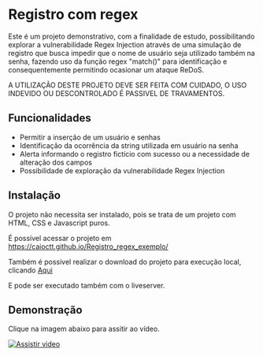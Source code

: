 # Registro com regex

Este é um projeto demonstrativo, com a finalidade de estudo, possibilitando explorar a vulnerabilidade Regex Injection através de uma simulação de registro que busca impedir que o nome de usuário seja utilizado também na senha, fazendo uso da função regex "match()" para identificação e consequentemente permitindo ocasionar um ataque ReDoS.

A UTILIZAÇÃO DESTE PROJETO DEVE SER FEITA COM CUIDADO, O USO INDEVIDO OU DESCONTROLADO É PASSIVEL DE TRAVAMENTOS.
## Funcionalidades

- Permitir a inserção de um usuário e senhas
- Identificação da ocorrência da string utilizada em usuário na senha
- Alerta informando o registro fictício com sucesso ou a necessidade de alteração dos campos
- Possibilidade de exploração da vulnerabilidade Regex Injection


## Instalação

O projeto não necessita ser instalado, pois se trata de um projeto com HTML, CSS e Javascript puros.

É possível acessar o projeto em https://caioctt.github.io/Registro_regex_exemplo/

Também é possivel realizar o download do projeto para execução local, clicando [Aqui](https://github.com/caioctt/Registro_regex_exemplo/archive/refs/heads/main.zip)

E pode ser executado também com o liveserver.

## Demonstração
Clique na imagem abaixo para assitir ao vídeo.


[![Assistir video](https://img.youtube.com/vi/9hPLzQAapFA/default.jpg)](https://www.youtube.com/watch?v=9hPLzQAapFA)
